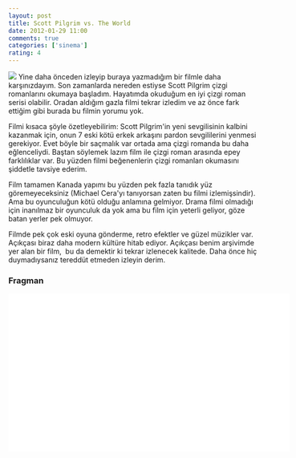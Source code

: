 ```yaml
---
layout: post
title: Scott Pilgrim vs. The World
date: 2012-01-29 11:00
comments: true
categories: ['sinema']
rating: 4
---
```

<img class="left" src="http://onurbaykal.com/uploads/2012/01/scott-pilgrim.jpg"/>
Yine daha önceden izleyip buraya yazmadığım bir filmle daha karşınızdayım. Son zamanlarda nereden estiyse Scott Pilgrim çizgi romanlarını okumaya başladım. Hayatımda okuduğum en iyi çizgi roman serisi olabilir. Oradan aldığım gazla filmi tekrar izledim ve az önce fark ettiğim gibi burada bu filmin yorumu yok.

Filmi kısaca şöyle özetleyebilirim: Scott Pilgrim'in yeni sevgilisinin kalbini kazanmak için, onun 7 eski kötü erkek arkaşını pardon sevgililerini yenmesi gerekiyor. Evet böyle bir saçmalık var ortada ama çizgi romanda bu daha eğlenceliydi. Baştan söylemek lazım film ile çizgi roman arasında epey farklılıklar var. Bu yüzden filmi beğenenlerin çizgi romanları okumasını şiddetle tavsiye ederim.

Film tamamen Kanada yapımı bu yüzden pek fazla tanıdık yüz göremeyeceksiniz (Michael Cera'yı tanıyorsan zaten bu filmi izlemişsindir). Ama bu oyunculuğun kötü olduğu anlamına gelmiyor. Drama filmi olmadığı için inanılmaz bir oyunculuk da yok ama bu film için yeterli geliyor, göze batan yerler pek olmuyor.

Filmde pek çok eski oyuna gönderme, retro efektler ve güzel müzikler var. Açıkçası biraz daha modern kültüre hitab ediyor. Açıkçası benim arşivimde yer alan bir film,  bu da demektir ki tekrar izlenecek kalitede. Daha önce hiç duymadıysanız tereddüt etmeden izleyin derim.

<h3>Fragman</h3>
<object width="560" height="315"><param name="movie" value="http://www.youtube.com/v/O_RrNCqCIPE?version=3&amp;hl=en_US&amp;rel=0"></param><param name="allowFullScreen" value="true"></param><param name="allowscriptaccess" value="always"></param><embed src="http://www.youtube.com/v/O_RrNCqCIPE?version=3&amp;hl=en_US&amp;rel=0" type="application/x-shockwave-flash" width="560" height="315" allowscriptaccess="always" allowfullscreen="true"></embed></object>
